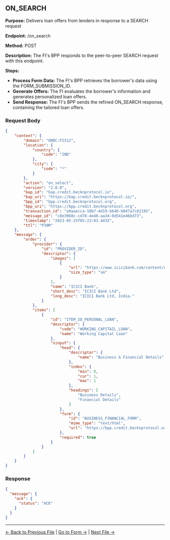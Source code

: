 ## ON_SEARCH


**Purpose:** Delivers loan offers from lenders in response to a SEARCH request

**Endpoint:** /on_search

**Method:** POST

**Description:** The FI's BPP responds to the peer-to-peer SEARCH request with this endpoint.


**Steps:**
  - **Process Form Data:** The FI's BPP retrieves the borrower's data using the FORM_SUBMISSION_ID.
  - **Generate Offers:** The FI evaluates the borrower's information and generates personalized loan offers.
  - **Send Response:** The FI's BPP sends the refined ON_SEARCH response, containing the tailored loan offers.


### Request Body

``` json
{
    "context": {
        "domain": "ONDC:FIS12",
        "location": {
            "country": {
                "code": "IND"
            },
            "city": {
                "code": "*"
            }
        },
        "action": "on_select",
        "version": "2.0.0",
        "bap_id": "bap.credit.becknprotocol.io",
        "bap_uri": "https://bap.credit.becknprotocol.io/",
        "bpp_id": "bpp.credit.becknprotocol.org",
        "bpp_uri": "https://bpp.credit.becknprotocol.org",
        "transaction_id": "a9aaecca-10b7-4d19-b640-b047a7c62195",
        "message_id": "c8e3968c-cd78-4e46-aa34-0d541e46bd73",
        "timestamp": "2023-05-25T05:23:03.443Z",
        "ttl": "P30M"
    },
    "message": {
        "order": {
            "provider": {
                "id": "PROVIDER_ID",
                "descriptor": {
                    "images": [
                        {
                            "url": "https://www.icicibank.com/content/dam/icicibank/india/assets/images/header/logo.png",
                            "size_type": "sm"
                        }
                    ],
                    "name": "ICICI Bank",
                    "short_desc": "ICICI Bank Ltd",
                    "long_desc": "ICICI Bank Ltd, India."
                }
            },
            "items": [
                {
                    "id": "ITEM_ID_PERSONAL_LOAN",
                    "descriptor": {
                        "code": "WORKING_CAPITAIL_LOAN",
                        "name": "Working Capital Loan"
                    },
                    "xinput": {
                        "head": {
                            "descriptor": {
                                "name": "Business & Financial Details"
                            },
                            "index": {
                                "min": 0,
                                "cur": 1,
                                "max": 1
                            },
                            "headings": [
                                "Business Details",
                                "Financial Details"
                            ]
                        },
                        "form": {
                            "id": "BUSINESS_FINANCIAL_FORM",
                            "mime_type": "text/html",
                            "url": "https://bpp.credit.becknprotocol.org/loans-kyc/xinput/form/BUSINESS_FINANCIAL_FORM"
                        },
                        "required": true
                    }
                }
            ]
        }
    }
}
```

### Response

```json
{
  "message": {
    "ack": {
      "status": "ACK"
    }
  }
}
```


---

<p align="center">

[← Back to Previous File](search_2.md) | [Go to Form →](form_2.md) | [Next File →](select_1.md)

</p>

